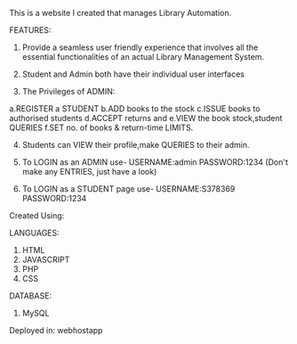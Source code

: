 This is a website I created that manages Library Automation. 

FEATURES: 

1. Provide a seamless user friendly experience that involves all the essential functionalities of an actual Library Management System.

2. Student and Admin both have their individual user interfaces

3. The Privileges of ADMIN:

  a.REGISTER a STUDENT
  b.ADD books to the stock 
  c.ISSUE books to authorised students
  d.ACCEPT returns and 
  e.VIEW the book stock,student QUERIES
  f.SET no. of books & return-time LIMITS.

4. Students can VIEW their profile,make QUERIES to their admin.

5. To LOGIN as an ADMIN use- USERNAME:admin PASSWORD:1234
    (Don't make any ENTRIES, just have a look)

6. To LOGIN as a STUDENT page use- USERNAME:S378369 PASSWORD:1234

Created Using:

LANGUAGES:

1. HTML
2. JAVASCRIPT 
3. PHP
4. CSS

DATABASE:

1. MySQL 

Deployed in: webhostapp
